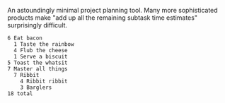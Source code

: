 An astoundingly minimal project planning tool. Many more sophisticated products make "add up all the remaining subtask time estimates" surprisingly difficult.

```$ ./projplan.py PLAN
6 Eat bacon
  1 Taste the rainbow
  4 Flub the cheese
  1 Serve a biscuit
5 Toast the whatsit
7 Master all things
  7 Ribbit
    4 Ribbit ribbit
    3 Barglers
18 total
```
